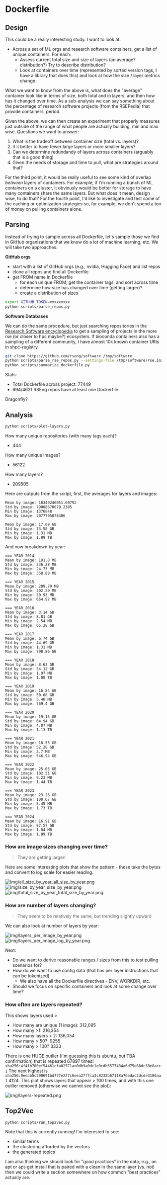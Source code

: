 # Dockerfile

## Design

This could be a really interesting study. I want to look at:

 - Across a set of ML orgs and research software containers, get a list of unique containers. For each:
   - Assess current total size and size of layers (an average? distribution?) Try to describe distribution?
   - Look at containers over time (represented by sorted version tags, I have a library that does this) and look at how the size / layer metrics change.
   
What we want to know from the above is, what does the "average" container look like in terms of size, both total and in layers, and then how has it changed over time. As a sub-analysis we can say something about the percentage of research software projects (from the RSEPedia) that provide containers, period.

Given the above, we can then create an experiment that properly measures just outside of the range of what people are actually building, min and max wise. Questions we want to answer:

1. What is the tradeoff between container size (total vs. layers)?
2. It it better to have fewer large layers or more smaller layers?
3. Can we determine redundandy of layers across containers (arguably that is a good thing)
4. Given the needs of storage and time to pull, what are strategies around that?

For the third point, it would be really useful to see some kind of overlap _between_ layers of containers. For example, if I'm running a bunch of ML containers on a cluster, it obviously would be better for storage to have many containers share the same layers. But what does it mean, design wise, to do that? For the fourth point, I'd like to investigate and test some of the caching or optimization strategies so, for example, we don't spend a ton of money on pulling containers alone.

## Parsing

Instead of trying to sample across all Dockerfile, let's sample those we find in GitHub organizations that we know do a lot of machine learning, etc. We will take two approaches:

**GitHub orgs**

- start with a list of GitHub orgs (e.g., nvidia, Hugging Face) and list repos
- clone all repos and find all Dockerfile
- get FROM name in Dockerfile
  - for each unique FROM, get the container tags, and sort across time
  - determine how size has changed over time (getting larger)?
  - create a distribution of sizes

```bash
export GITHUB_TOKEN=xxxxxxxxx
python scripts/parse_repos.py
```

**Software Databases**

We can do the same procedure, but just searching repositories in the [Research Software encyclopedia](https://rseng.github.io/software) to get a sampling of projects in the more rse (or closer to hpc maybe?) ecosystem. If bioconda containers also has a sampling of a different community, I have almost 10k known container URIs in shpc-registry.

```bash
git clone https://github.com/rseng/software /tmp/software
python scripts/parse_rse_repos.py --settings-file /tmp/software/rse.ini
python scripts/summarize_dockerfile.py
```

Stats:

- Total Dockerfile across project: 77449
- 694/4621 RSEng repos have at least one Dockerfile

Dragonfly?

## Analysis

```bash
python scripts/plot-layers.py
```

How many unique repositories (with many tags each)?
- 444

How many unique images?
- 56122

How many layers?
- 209505

Here are outputs from the script, first, the averages for layers and images:

```console
Mean by image: 18349246051.69792
Std by image: 79008670679.2305
Min by image: 1376848
Max by image: 2077795078486

Mean by image: 17.09 GB
Std by image: 73.58 GB
Min by image: 1.31 MB
Max by image: 1.89 TB    
```

And now breakdown by year:

```console
=== YEAR 2014
Mean by image: 191.8 MB
Std by image: 236.28 MB
Min by image: 24.73 MB
Max by image: 358.88 MB

=== YEAR 2015
Mean by image: 289.79 MB
Std by image: 202.29 MB
Min by image: 50.93 MB
Max by image: 664.97 MB

=== YEAR 2016
Mean by image: 3.14 GB
Std by image: 8.81 GB
Min by image: 2.54 MB
Max by image: 65.28 GB

=== YEAR 2017
Mean by image: 6.74 GB
Std by image: 44.69 GB
Min by image: 1.31 MB
Max by image: 798.86 GB

=== YEAR 2018
Mean by image: 8.63 GB
Std by image: 54.12 GB
Min by image: 1.97 MB
Max by image: 1.08 TB

=== YEAR 2019
Mean by image: 16.84 GB
Std by image: 50.08 GB
Min by image: 5.48 MB
Max by image: 769.4 GB

=== YEAR 2020
Mean by image: 19.15 GB
Std by image: 64.94 GB
Min by image: 4.07 MB
Max by image: 1.13 TB

=== YEAR 2021
Mean by image: 18.55 GB
Std by image: 52.28 GB
Min by image: 3.7 MB
Max by image: 546.94 GB

=== YEAR 2022
Mean by image: 25.65 GB
Std by image: 102.51 GB
Min by image: 9.23 MB
Max by image: 1.44 TB

=== YEAR 2023
Mean by image: 23.26 GB
Std by image: 100.67 GB
Min by image: 5.45 MB
Max by image: 1.73 TB

=== YEAR 2024
Mean by image: 16.91 GB
Std by image: 87.57 GB
Min by image: 1.84 MB
Max by image: 1.89 TB
```

### How are image sizes changing over time?

> They are getting larger!

Here are some interesting plots that show the pattern - these take the bytes and convert to log scale for easier reading.

![img/all_size_by_year_all_size_by_year.png](img/all_size_by_year_all_size_by_year.png)
![img/size_by_year_size_by_year.png](img/size_by_year_size_by_year.png)
![img/total_size_by_year_total_size_by_year.png](img/total_size_by_year_total_size_by_year.png)

### How are number of layers changing?

> They seem to be relatively the same, but trending slightly upward

We can also look at number of layers by year:

![img/layers_per_image_by_year.png](img/layers_per_image_by_year.png)
![img/layers_per_image_log_by_year.png](img/layers_per_image_log_by_year.png)

Next:

 - Do we want to derive reasonable ranges / sizes from this to test pulling scenarios for?
 - How do we want to use config data (that has per layer instructions that can be tokenized)
   - We also have all the Dockerfile directives - ENV, WORKDIR, etc.
 - Should we focus on specific containers and look at some change over time?

### How often are layers repeated?

This shows layers used >

- How many are unique (1 image): 312,095
- How many >1: 216,354
- How many layers > 2: 136,054
- How many > 50?: 9255
- How many > 100? 3333

There is one HUGE outlier (I'm guessing this is ubuntu, but TBA confirmation) that is repeated 67897 times! `sha256:4f4fb700ef54461cfa02571ae0db9a0dc1e0cdb5577484a6d75e68dc38e8acc1` The next highest is `sha256:0eeab5c200691bd777e227c6eea27f7ca3c8232b67118a76edac2dcde3186aa1`  4124. This plot shows layers that appear > 100 times, and with this one outlier removed (otherwise we cannot see the plot):

![img/layers-repeated.png](img/layers-repeated.png)

## Top2Vec

```bash
python scripts/run_top2vec.py
```

Note that this is currently running! I'm interested to see:

 - similar terms
 - the clustering afforded by the vectors
 - the generated topics
 
I am also thinking we should look for "good practices" in the data, e.g., an apt or apt-get install that is paired with a clean in the same layer (vs. not) then we could write a section somewhere on how common "best practices" actually are.
